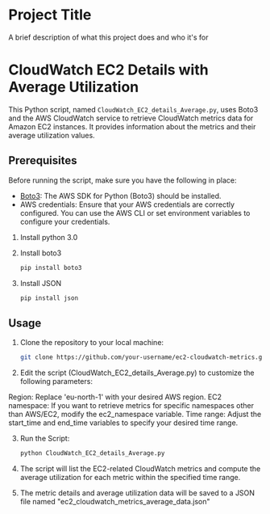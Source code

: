 
# Project Title

A brief description of what this project does and who it's for

# CloudWatch EC2 Details with Average Utilization

This Python script, named `CloudWatch_EC2_details_Average.py`, uses Boto3 and the AWS CloudWatch service to retrieve CloudWatch metrics data for Amazon EC2 instances. It provides information about the metrics and their average utilization values.

## Prerequisites

Before running the script, make sure you have the following in place:

- [Boto3](https://aws.amazon.com/sdk-for-python/): The AWS SDK for Python (Boto3) should be installed.
- AWS credentials: Ensure that your AWS credentials are correctly configured. You can use the AWS CLI or set environment variables to configure your credentials.

1. Install python 3.0

2. Install boto3
   ```sh
   pip install boto3

3. Install JSON
    ```sh
    pip install json

## Usage

1. Clone the repository to your local machine:

   ```sh
   git clone https://github.com/your-username/ec2-cloudwatch-metrics.git

2. Edit the script (CloudWatch_EC2_details_Average.py) to customize the following parameters:

Region: Replace 'eu-north-1' with your desired AWS region.
EC2 namespace: If you want to retrieve metrics for specific namespaces other than AWS/EC2, modify the ec2_namespace variable.
Time range: Adjust the start_time and end_time variables to specify your desired time range.

3. Run the Script: 

    ```sh
    python CloudWatch_EC2_details_Average.py

4. The script will list the EC2-related CloudWatch metrics and compute the average utilization for each metric within the specified time range.

5. The metric details and average utilization data will be saved to a JSON file named "ec2_cloudwatch_metrics_average_data.json"



